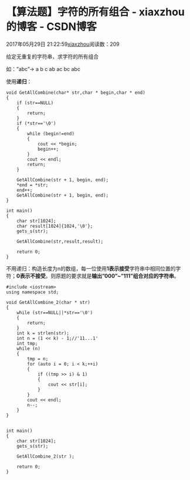 # 【算法题】字符的所有组合 - xiaxzhou的博客 - CSDN博客





2017年05月29日 21:22:59[xiaxzhou](https://me.csdn.net/xiaxzhou)阅读数：209








> 
给定无重复的字符串，求字符的所有组合 

  如：”abc”->   a b c ab ac bc abc


使用**递归**：

```
void GetAllCombine(char* str,char * begin,char * end)
{
    if (str==NULL)
    {
        return;
    }
    if (*str=='\0')
    {
        while (begin!=end)
        {
            cout << *begin;
            begin++;
        }
        cout << endl;
        return;
    }

    GetAllCombine(str + 1, begin, end);
    *end = *str;
    end++;
    GetAllCombine(str + 1, begin, end);
}

int main()
{
    char str[1024];
    char result[1024]{1024,'\0'};
    gets_s(str);

    GetAllCombine(str,result,result);

    return 0;
}
```

不用递归：构造长度为n的数组，每一位使用**1表示接受**字符串中相同位置的字符；**0表示不接受**。则原题的要求就是**输出”000”~”111”组合对应的字符串**。

```
#include <iostream>
using namespace std;

void GetAllCombine_2(char * str)
{
    while (str==NULL||*str=='\0')
    {
        return;
    }
    int k = strlen(str);
    int n = (1 << k) - 1;//'11...1'
    int tmp;
    while (n)
    {
        tmp = n;
        for (auto i = 0; i < k;++i)
        {
            if ((tmp >> i) & 1)
            {
                cout << str[i];
            }
        }
        cout << endl;
        n--;
    }
}


int main()
{
    char str[1024];
    gets_s(str);

    GetAllCombine_2(str );

    return 0;
}
```



